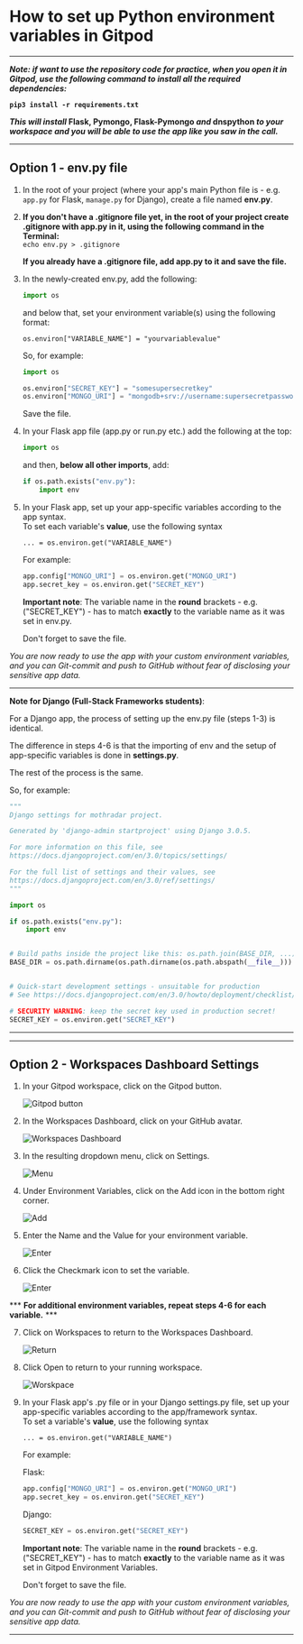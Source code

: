# How to set up Python environment variables in Gitpod
***

**_Note: if want to use the repository code for practice, when you open it in Gitpod, use the following command to install all the required dependencies:_**

**`pip3 install -r requirements.txt`**

**_This will install_ Flask, Pymongo, Flask-Pymongo _and_ dnspython _to your workspace and you will be able to use the app like you saw in the call._**

***

## Option 1 - env.py file


1. In the root of your project (where your app's main Python file is - e.g. `app.py` for Flask, `manage.py` for Django), create a file named **env.py**.
2.  **If you don't have a .gitignore file yet, in the root of your project create .gitignore with app.py in it, using the following command in the Terminal:**   
   `echo env.py > .gitignore`

    **If you already have a .gitignore file, add app.py to it and save the file.**  
3. In the newly-created env.py, add the following:
    ```Python
    import os 
    ```
    and below that, set your environment variable(s) using the following format:   
    ```
    os.environ["VARIABLE_NAME"] = "yourvariablevalue"
    ```

    So, for example:
    ```Python
    import os   

    os.environ["SECRET_KEY"] = "somesupersecretkey"
    os.environ["MONGO_URI"] = "mongodb+srv://username:supersecretpassword@myfirstcluster-a123b.mongodb.net/mydatabase?retryWrites=true&w=majority"
    ```
    Save the file. 

4. In your Flask app file (app.py or run.py etc.) add the following at the top:
    ```Python
    import os 
    ```
    and then, **below all other imports**, add:
    ```Python
    if os.path.exists("env.py"):
        import env
    ```

5. In your Flask app, set up your app-specific variables according to the app syntax.    
 To set each variable's **value**, use the following syntax   
    ```
    ... = os.environ.get("VARIABLE_NAME")
    ```   
    For example:    
    ```Python
    app.config["MONGO_URI"] = os.environ.get("MONGO_URI")
    app.secret_key = os.environ.get("SECRET_KEY")
    ```

    **Important note**: The variable name in the **round** brackets - e.g. ("SECRET_KEY") - has to match **exactly** to the variable name as it was set in env.py.

      Don't forget to save the file.


_You are now ready to use the app with your custom environment variables, and you can Git-commit and push to GitHub without fear of disclosing your sensitive app data._



***   
   
**Note for Django (Full-Stack Frameworks students)**:   

For a Django app, the process of setting up the env.py file (steps 1-3) is identical.   

The difference in steps 4-6 is that the importing of env and the setup of app-specific variables is done in **settings.py**.

The rest of the process is the same.     

So, for example:
```Python
"""
Django settings for mothradar project.   

Generated by 'django-admin startproject' using Django 3.0.5.   

For more information on this file, see
https://docs.djangoproject.com/en/3.0/topics/settings/   

For the full list of settings and their values, see
https://docs.djangoproject.com/en/3.0/ref/settings/
"""

import os

if os.path.exists("env.py"):
    import env


# Build paths inside the project like this: os.path.join(BASE_DIR, ...)
BASE_DIR = os.path.dirname(os.path.dirname(os.path.abspath(__file__)))


# Quick-start development settings - unsuitable for production
# See https://docs.djangoproject.com/en/3.0/howto/deployment/checklist/

# SECURITY WARNING: keep the secret key used in production secret!
SECRET_KEY = os.environ.get("SECRET_KEY")
```

***
***

## Option 2 - Workspaces Dashboard Settings

1. In your Gitpod workspace, click on the Gitpod button.

    ![Gitpod button](screenshots/Button.png)

2. In the Workspaces Dashboard, click on your GitHub avatar.

    ![Workspaces Dashboard](screenshots/Workspaces.png)

3. In the resulting dropdown menu, click on Settings.

    ![Menu](screenshots/Menu.png)

4. Under Environment Variables, click on the Add icon in the bottom right corner.

    ![Add](screenshots/Add.png)

5. Enter the Name and the Value for your environment variable. 

    ![Enter](screenshots/Enter.png)

6. Click the Checkmark icon to set the variable.

    ![Enter](screenshots/Save.png)


*** **For additional environment variables, repeat steps 4-6 for each variable.** ***  


7. Click on Workspaces to return to the Workspaces Dashboard.

    ![Return](screenshots/Return.png)

8. Click Open to return to your running workspace.

    ![Worskpace](screenshots/Running.png)

9. In your Flask app's .py file or in your Django settings.py file, set up your app-specific variables according to the app/framework syntax.    
 To set a variable's **value**, use the following syntax   
    ```
    ... = os.environ.get("VARIABLE_NAME")
    ```   
    For example:  

    Flask:  
    ```Python
    app.config["MONGO_URI"] = os.environ.get("MONGO_URI")
    app.secret_key = os.environ.get("SECRET_KEY")
    ```

    Django:  
    ```Python
    SECRET_KEY = os.environ.get("SECRET_KEY")
    ```

    **Important note**: The variable name in the **round** brackets - e.g. ("SECRET_KEY") - has to match **exactly** to the variable name as it was set in Gitpod Environment Variables.

      Don't forget to save the file.


_You are now ready to use the app with your custom environment variables, and you can Git-commit and push to GitHub without fear of disclosing your sensitive app data._

***
